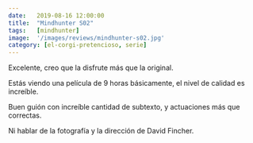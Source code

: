 ```yaml
---
date:   2019-08-16 12:00:00
title:  "Mindhunter S02"
tags:   [mindhunter]
image:  '/images/reviews/mindhunter-s02.jpg'
category: [el-corgi-pretencioso, serie]
---
```

Excelente, creo que la disfrute más que la original.

Estás viendo una película de 9 horas básicamente, el nivel de calidad es increíble.

Buen guión con increíble cantidad de subtexto, y actuaciones más que correctas.

Ni hablar de la fotografía y la dirección de David Fincher.
